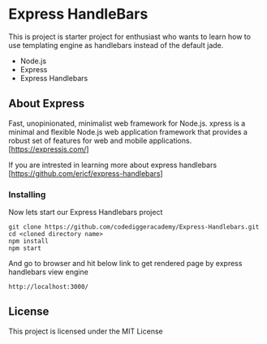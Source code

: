 # Express HandleBars 

This is project is starter project for enthusiast who wants to learn how to use templating engine as
handlebars instead of the default jade.

* Node.js
* Express
* Express Handlebars

## About Express

Fast, unopinionated, minimalist web framework for Node.js. xpress is a minimal and flexible Node.js web application framework that provides a robust set of features for web and mobile applications.
 [https://expressjs.com/]
 
 If you are intrested in learning more about express handlebars [https://github.com/ericf/express-handlebars]


### Installing

Now lets start our Express Handlebars project 

```
git clone https://github.com/codediggeracademy/Express-Handlebars.git
cd <cloned directory name>
npm install
npm start
```

And go to browser and hit below link to get rendered page by express handlebars view engine

```
http://localhost:3000/

```
## License

This project is licensed under the MIT License 